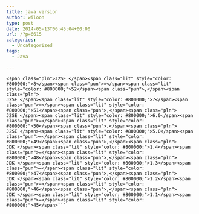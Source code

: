 ```yaml
---
title: java version
author: wiloon
type: post
date: 2014-05-13T06:45:04+00:00
url: /?p=6615
categories:
  - Uncategorized
tags:
  - Java

---
```

<pre class="lang-java prettyprint prettyprinted" style="color: #000000;"><code>&lt;span class="pln">J2SE &lt;/span>&lt;span class="lit" style="color: #800000;">8&lt;/span>&lt;span class="pun">=&lt;/span>&lt;span class="lit" style="color: #800000;">52&lt;/span>&lt;span class="pun">,&lt;/span>&lt;span class="pln">
J2SE &lt;/span>&lt;span class="lit" style="color: #800000;">7&lt;/span>&lt;span class="pun">=&lt;/span>&lt;span class="lit" style="color: #800000;">51&lt;/span>&lt;span class="pun">,&lt;/span>&lt;span class="pln">
J2SE &lt;/span>&lt;span class="lit" style="color: #800000;">6.0&lt;/span>&lt;span class="pun">=&lt;/span>&lt;span class="lit" style="color: #800000;">50&lt;/span>&lt;span class="pun">,&lt;/span>&lt;span class="pln">
J2SE &lt;/span>&lt;span class="lit" style="color: #800000;">5.0&lt;/span>&lt;span class="pun">=&lt;/span>&lt;span class="lit" style="color: #800000;">49&lt;/span>&lt;span class="pun">,&lt;/span>&lt;span class="pln">
JDK &lt;/span>&lt;span class="lit" style="color: #800000;">1.4&lt;/span>&lt;span class="pun">=&lt;/span>&lt;span class="lit" style="color: #800000;">48&lt;/span>&lt;span class="pun">,&lt;/span>&lt;span class="pln">
JDK &lt;/span>&lt;span class="lit" style="color: #800000;">1.3&lt;/span>&lt;span class="pun">=&lt;/span>&lt;span class="lit" style="color: #800000;">47&lt;/span>&lt;span class="pun">,&lt;/span>&lt;span class="pln">
JDK &lt;/span>&lt;span class="lit" style="color: #800000;">1.2&lt;/span>&lt;span class="pun">=&lt;/span>&lt;span class="lit" style="color: #800000;">46&lt;/span>&lt;span class="pun">,&lt;/span>&lt;span class="pln">
JDK &lt;/span>&lt;span class="lit" style="color: #800000;">1.1&lt;/span>&lt;span class="pun">=&lt;/span>&lt;span class="lit" style="color: #800000;">45&lt;/span>```